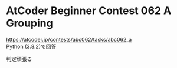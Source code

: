 # AtCoder Beginner Contest 062 A Grouping  
https://atcoder.jp/contests/abc062/tasks/abc062_a  
Python (3.8.2)で回答  

判定頑張る
